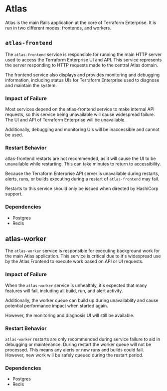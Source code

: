 # Atlas

Atlas is the main Rails application at the core of Terraform Enterprise. It is run in two different modes: frontends, and workers.

## `atlas-frontend`

The `atlas-frontend` service is responsible for running the main HTTP server used to access the Terraform Enterprise UI and API. This service represents the server responding to HTTP requests made to the central Atlas domain.

The frontend service also displays and provides monitoring and debugging information, including status UIs for Terraform Enterprise used to diagnose and maintain the system.

### Impact of Failure

Most services depend on the atlas-frontend service to make internal API requests, so this service being unavailable will cause widespread failure. The UI and API of Terraform Enterprise will be unavailable.

Additionally, debugging and monitoring UIs will be inaccessible and cannot be used.

### Restart Behavior

atlas-frontend restarts are not recommended, as it will cause the UI to be unavailable while restarting. This can take minutes to return to accessibility.

Because the Terraform Enterprise API server is unavailable during restarts, alerts, runs, or builds executing during a restart of `atlas-frontend` may fail.

Restarts to this service should only be issued when directed by HashiCorp support.

### Dependencies

- Postgres
- Redis

## atlas-worker

The `atlas-worker` service is responsible for executing background work for the main Atlas application. This service is critical due to it's widespread use by the Atlas Frontend to execute work based on API or UI requests.

### Impact of Failure

When the `atlas-worker` service is unhealthly, it's expected that many features will fail, including all build, run, and alert activity.

Additionally, the worker queue can build up during unavailablity and cause potential performance impact when started again.

However, the monitoring and diagnosis UI will still be available.

### Restart Behavior

`atlas-worker` restarts are only recommended during service failure to aid in debugging or maintenance. During restart the worker queue will not be processed. This means any alerts or new runs and builds could fail. However, new work will be safely queued during the restart period.

### Dependencies

- Postgres
- Redis

